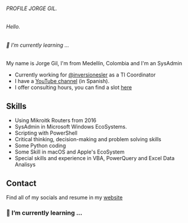 ###### PROFILE JORGE GIL.
###### Hello.  
###### 🌱 I’m currently learning ...

My name is Jorge Gil, I'm from Medellín, Colombia and I'm an SysAdmin

* Currently working for [@inversionesler](https://github.com/inversionesler) as a TI Coordinator
* I have a [YouTube channel](https://youtube.com/jagilren) (in Spanish).
* I offer consulting hours, you can find a slot [here](https://jagilren.as.me)

## Skills

* Using Mikroitk Routers  from 2016
* SysAdmin in Microsoft Windows EcoSystems.
* Scripting with PowerShell
* Critical thinking, decision-making and problem solving skills
* Some Python coding
* Some Skill in macOS and Apple's EcoSystem
* Special skills and experience in VBA, PowerQuery and Excel Data Analisys

## Contact

Find all of my socials and resume in my [website](https://fredrikson.com.ar)

### 🌱 I’m currently learning ...

<!--
**jagilren/jagilren** is a ✨ _special_ ✨ repository because its `README.md` (this file) appears on your GitHub profile.

Here are some ideas to get you started:

- 🔭 I’m currently working on ...
- 🌱 I’m currently learning ...
- 👯 I’m looking to collaborate on ...
- 🤔 I’m looking for help with ...
- 💬 Ask me about ...
- 📫 How to reach me: ...
- 😄 Pronouns: ...
- ⚡ Fun fact: ...
-->
